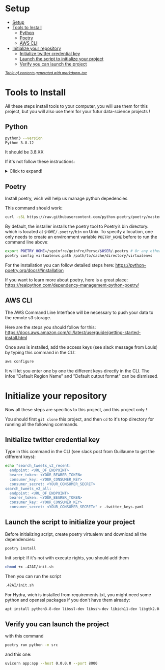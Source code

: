 # Setup

- [Setup](#setup)
- [Tools to Install](#tools-to-install)
	- [Python](#python)
	- [Poetry](#poetry)
	- [AWS CLI](#aws-cli)
- [Initialize your repository](#initialize-your-repository)
	- [Initialize twitter credential key](#initialize-twitter-credential-key)
	- [Launch the script to initialize your project](#launch-the-script-to-initialize-your-project)
	- [Verify you can launch the project](#verify-you-can-launch-the-project)

<small><i><a href='http://ecotrust-canada.github.io/markdown-toc/'>Table of contents generated with markdown-toc</a></i></small>


# Tools to Install

All these steps install tools to your computer, you will use them for this project, but you will also use them for your futur data-science projects !

## Python

```sh
python3 --version
Python 3.8.12
```

It should be 3.8.XX

If it's not follow these instructions:

<details>
  <summary>Click to expand!</summary>
  
	1. Run the following commands as root or user with sudo access to update the packages list and install the prerequisites:
	```sh
	sudo apt update
	sudo apt install software-properties-common
	```

	2. Add the deadsnakes PPA to your system’s sources list:
	```sh
	sudo add-apt-repository ppa:deadsnakes/ppa
	```

		When prompted press `Enter` to continue:
	```sh
	Output
	Press [ENTER] to continue or Ctrl-c to cancel adding it.
	```

	3. Once the repository is enabled, install Python 3.8 with:
	```sh
	sudo apt install python3.8
	```

	4. Verify that the installation was successful by typing:
	```sh
	python3.8 --version
	```

	```sh
	Output
	Python 3.8.X
	```
</details>


## Poetry

Install poetry, wich will help us manage python depedencies. 

This command should work:

```sh
curl -sSL https://raw.githubusercontent.com/python-poetry/poetry/master/get-poetry.py | python3 -
```
By default, the installer installs the poetry tool to Poetry’s bin directory. which is located at `$HOME/.poetry/bin` on Unix.
To specify a location, one only needs to create an environment variable `POETRY_HOME` before to run the command line above:
```sh
export POETRY_HOME=/sgoinfre/goinfre/Perso/$USER/.poetry # Or any other desired location
poetry config virtualenvs.path /path/to/cache/directory/virtualenvs
```

For the installation you can follow detailed steps here: <https://python-poetry.org/docs/#installation>

If you want to learn more about poetry, here is a great place: <https://realpython.com/dependency-management-python-poetry/>


## AWS CLI

The AWS Command Line Interface will be necessary to push your data to the remote s3 storage.

Here are the steps you should follow for this: <https://docs.aws.amazon.com/cli/latest/userguide/getting-started-install.html>

Once aws is installed, add the access keys (see slack message from Louis) by typing this command in the CLI:

```sh
aws configure
```

It will let you enter one by one the different keys directly in the CLI.
The infos "Default Region Name" and "Default output format" can be dismissed.
 

# Initialize your repository

Now all these steps are specifics to this project, and this project only !

You should first `git clone` this project, and then `cd` to it's top directory for running all the following commands.

## Initialize twitter credential key

Type in this command in the CLI (see slack post from Guillaume to get the different keys):

```sh
echo "search_tweets_v2_recent:
  endpoint: <URL_OF_ENDPOINT>
  bearer_token: <YOUR_BEARER_TOKEN>
  consumer_key: <YOUR_CONSUMER_KEY>
  consumer_secret: <YOUR_CONSUMER_SECRET>
search_tweets_v2_all:
  endpoint: <URL_OF_ENDPOINT>
  bearer_token: <YOUR_BEARER_TOKEN>
  consumer_key: <YOUR_CONSUMER_KEY>
  consumer_secret: <YOUR_CONSUMER_SECRET>" > .twitter_keys.yaml
```


## Launch the script to initialize your project

Before initializing script, create poetry virtualenv and download all the dependencies:

```sh
poetry install
```

Init script: If it's not with execute rights, you should add them

```sh
chmod +x .42AI/init.sh
```

Then you can run the script

```sh
.42AI/init.sh
```

For Hydra, wich is installed from requirements.txt, you might need some python and openssl packages if you don't have them already:

```sh
apt install python3.8-dev libssl-dev libssh-dev libidn11-dev libgtk2.0-dev
```

## Verify you can launch the project

with this command

```sh
poetry run python -m src
```

and this one:

```sh
uvicorn app:app --host 0.0.0.0 --port 8000
```
